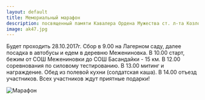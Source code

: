 ```yaml
---
layout: default
title: Мемориальный марафон
description: посвященный памяти Кавалера Ордена Мужества ст. л-та Козлова Дмитрия Александровича
image: ak47.jpg
---
```

Будет проходить 28.10.2017г. 
Сбор в 9.00 на Лагерном саду, далее посадка в автобусы и едем в деревню Межениновка. 
В 10.00 старт, бежим от СОШ Межениновки до СОШ Басандайки - 15 км. 
В 12.00 соревнования по силовому тестированию.
В 13.00 митинг и награждение.
Обед из полевой кухни (солдатская каша).
В 14.00 отъезд участников.
Всех участников ждут приятные подарки!

![Марафон](https://pp.userapi.com/c837422/v837422745/64841/Ftmx9mT_Sps.jpg)
